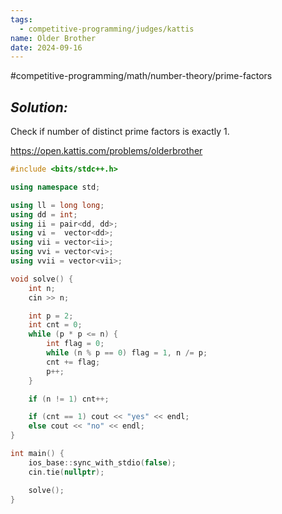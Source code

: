 ```yaml
---
tags:
  - competitive-programming/judges/kattis
name: Older Brother
date: 2024-09-16
---
```

#competitive-programming/math/number-theory/prime-factors 
## _Solution:_
Check if number of distinct prime factors is exactly 1.

https://open.kattis.com/problems/olderbrother
```cpp
#include <bits/stdc++.h>

using namespace std;

using ll = long long;
using dd = int;
using ii = pair<dd, dd>;
using vi =  vector<dd>;
using vii = vector<ii>;
using vvi = vector<vi>;
using vvii = vector<vii>;

void solve() {
    int n;
    cin >> n;

    int p = 2;
    int cnt = 0;
    while (p * p <= n) {
        int flag = 0;
        while (n % p == 0) flag = 1, n /= p;
        cnt += flag;
        p++;
    }

    if (n != 1) cnt++;

    if (cnt == 1) cout << "yes" << endl;
    else cout << "no" << endl;
}

int main() {
    ios_base::sync_with_stdio(false);
    cin.tie(nullptr);

    solve();
}
```